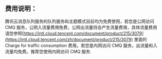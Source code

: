 ## 费用说明：

腾讯云消息队列服务的队列服务和主题模式目前均为免费使用，若您是公网访问 CMQ 服务，公网入流量费用免费，公网出流量将会产生流量费用，具体流量费用请您参照[https://intl.cloud.tencent.com/document/product/215/3079](https://intl.cloud.tencent.com/zh/document/product/215/3079) 里面的 Charge for traffic consumption 费用。若您是内网访问 CMQ 服务，出流量和入流量均免费。推荐您使用内网访问 CMQ 服务.











